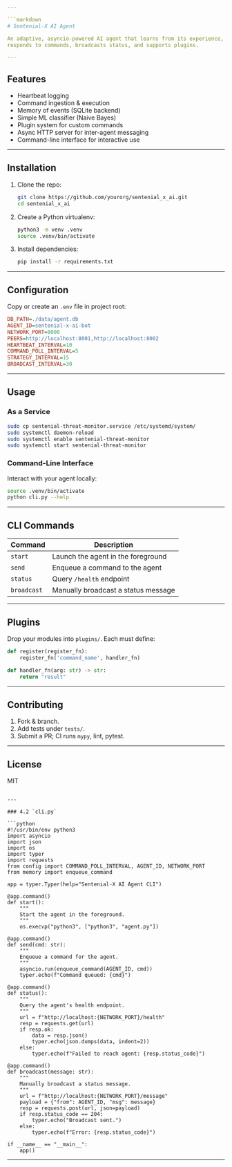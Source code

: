 ```yaml
---

```markdown
# Sentenial-X AI Agent

An adaptive, asyncio-powered AI agent that learns from its experience,  
responds to commands, broadcasts status, and supports plugins.  

---
```


## Features

- Heartbeat logging  
- Command ingestion & execution  
- Memory of events (SQLite backend)  
- Simple ML classifier (Naive Bayes)  
- Plugin system for custom commands  
- Async HTTP server for inter-agent messaging  
- Command-line interface for interactive use  

---

## Installation

1. Clone the repo:
   ```bash
   git clone https://github.com/yourorg/sentenial_x_ai.git
   cd sentenial_x_ai
   ```
2. Create a Python virtualenv:
   ```bash
   python3 -m venv .venv
   source .venv/bin/activate
   ```
3. Install dependencies:
   ```bash
   pip install -r requirements.txt
   ```

---

## Configuration

Copy or create an `.env` file in project root:

```ini
DB_PATH=./data/agent.db
AGENT_ID=sentenial-x-ai-bot
NETWORK_PORT=8000
PEERS=http://localhost:8001,http://localhost:8002
HEARTBEAT_INTERVAL=10
COMMAND_POLL_INTERVAL=5
STRATEGY_INTERVAL=15
BROADCAST_INTERVAL=30
```

---

## Usage

### As a Service
```bash
sudo cp sentenial-threat-monitor.service /etc/systemd/system/
sudo systemctl daemon-reload
sudo systemctl enable sentenial-threat-monitor
sudo systemctl start sentenial-threat-monitor
```

### Command-Line Interface
Interact with your agent locally:

```bash
source .venv/bin/activate
python cli.py --help
```

---

## CLI Commands

| Command    | Description                             |
|------------|-----------------------------------------|
| `start`    | Launch the agent in the foreground      |
| `send`     | Enqueue a command to the agent          |
| `status`   | Query `/health` endpoint                |
| `broadcast`| Manually broadcast a status message     |

---

## Plugins

Drop your modules into `plugins/`. Each must define:

```python
def register(register_fn):
    register_fn('command_name', handler_fn)

def handler_fn(arg: str) -> str:
    return "result"
```

---

## Contributing

1. Fork & branch.  
2. Add tests under `tests/`.  
3. Submit a PR; CI runs `mypy`, lint, pytest.  

---

## License

MIT  
```

---

### 4.2 `cli.py`

```python
#!/usr/bin/env python3
import asyncio
import json
import os
import typer
import requests
from config import COMMAND_POLL_INTERVAL, AGENT_ID, NETWORK_PORT
from memory import enqueue_command

app = typer.Typer(help="Sentenial-X AI Agent CLI")

@app.command()
def start():
    """
    Start the agent in the foreground.
    """
    os.execvp("python3", ["python3", "agent.py"])

@app.command()
def send(cmd: str):
    """
    Enqueue a command for the agent.
    """
    asyncio.run(enqueue_command(AGENT_ID, cmd))
    typer.echo(f"Command queued: {cmd}")

@app.command()
def status():
    """
    Query the agent's health endpoint.
    """
    url = f"http://localhost:{NETWORK_PORT}/health"
    resp = requests.get(url)
    if resp.ok:
        data = resp.json()
        typer.echo(json.dumps(data, indent=2))
    else:
        typer.echo(f"Failed to reach agent: {resp.status_code}")

@app.command()
def broadcast(message: str):
    """
    Manually broadcast a status message.
    """
    url = f"http://localhost:{NETWORK_PORT}/message"
    payload = {"from": AGENT_ID, "msg": message}
    resp = requests.post(url, json=payload)
    if resp.status_code == 204:
        typer.echo("Broadcast sent.")
    else:
        typer.echo(f"Error: {resp.status_code}")

if __name__ == "__main__":
    app()
```

---
